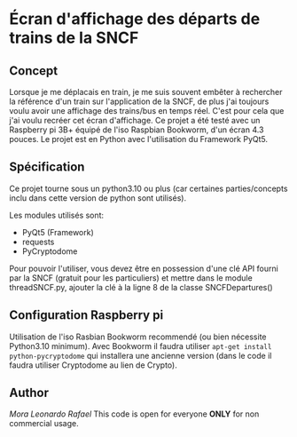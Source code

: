 # Écran d'affichage des départs de trains de la SNCF

## Concept
Lorsque je me déplacais en train, je me suis souvent embêter à rechercher la référence d'un train sur l'application de la SNCF, de plus j'ai toujours voulu avoir une affichage des trains/bus en temps réel. C'est pour cela que j'ai voulu recréer cet écran d'affichage.
Ce projet a été testé avec un Raspberry pi 3B+ équipé de l'iso Raspbian Bookworm, d'un écran 4.3 pouces. Le projet est en Python avec l'utilisation du Framework PyQt5.

## Spécification
Ce projet tourne sous un python3.10 ou plus (car certaines parties/concepts inclu dans cette version de python sont utilisés).

Les modules utilisés sont:
- PyQt5 (Framework)
- requests
- PyCryptodome

Pour pouvoir l'utiliser, vous devez être en possession d'une clé API fourni par la SNCF (gratuit pour les particuliers) et mettre dans le module threadSNCF.py, ajouter la clé à la ligne 8 de la classe SNCFDepartures()

## Configuration Raspberry pi
Utilisation de l'iso Rasbian Bookworm recommendé (ou bien nécessite Python3.10 minimum).
Avec Bookworm il faudra utiliser `apt-get install python-pycryptodome` qui installera une ancienne version (dans le code il faudra utiliser Cryptodome au lien de Crypto).


## Author
*Mora Leonardo Rafael*
This code is open for everyone **ONLY** for non commercial usage.
